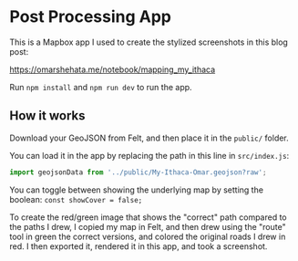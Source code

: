 # Post Processing App

This is a Mapbox app I used to create the stylized screenshots in this blog post:

https://omarshehata.me/notebook/mapping_my_ithaca

Run `npm install` and `npm run dev` to run the app. 

## How it works

Download your GeoJSON from Felt, and then place it in the `public/` folder.

You can load it in the app by replacing the path in this line in `src/index.js`:

```javascript
import geojsonData from '../public/My-Ithaca-Omar.geojson?raw';
```

You can toggle between showing the underlying map by setting the boolean: `const showCover = false;`

To create the red/green image that shows the "correct" path compared to the paths I drew, I copied my map in Felt, and then drew using the "route" tool in green the correct versions, and colored the original roads I drew in red. I then exported it, rendered it in this app, and took a screenshot.